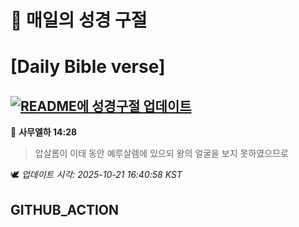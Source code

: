 # 🙏 매일의 성경 구절
# [Daily Bible verse]
## [![README에 성경구절 업데이트](https://github.com/DONGSUKA/first_test/actions/workflows/update-readme-bible.yml/badge.svg)](https://github.com/DONGSUKA/first_test/actions/workflows/update-readme-bible.yml)
<!-- START_BIBLE_VERSE -->
📖 **사무엘하 14:28**
> 압살롬이 이태 동안 예루살렘에 있으되 왕의 얼굴을 보지 못하였으므로

🕊️ _업데이트 시각: 2025-10-21 16:40:58 KST_
  <!-- END_BIBLE_VERSE -->
## GITHUB_ACTION
